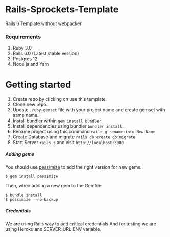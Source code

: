 # Rails-Sprockets-Template

Rails 6 Template without webpacker

### Requirements
1. Ruby 3.0
2. Rails 6.0 (Latest stable version)
3. Postgres 12
4. Node js and Yarn

# Getting started

1. Create repo by clicking on use this template.
2. Clone new repo.
3. Update `.ruby-gemset` file with your project name and create gemset with same name.
4. Install bundler within `gem install bundler`.
5. Install dependencies using bundler `bundler install`.
6. Rename project using this command `rails g rename:into New-Name`
6. Create Database and migrate `rails db:create db:migrate`
7. Start Server `rails s` and visit `http://localhost:3000`


##### Adding gems

You should use [pessimize](https://github.com/joonty/pessimize) to add the right version for new gems.

```console
$ gem install pessimize
```

Then, when adding a new gem to the Gemfile:

```console
$ bundle install
$ pessimize --no-backup
```


##### Credentials
We are using Rails way to add critical credentials
And for testing we are using Heroku and SERVER_URL ENV variable.
